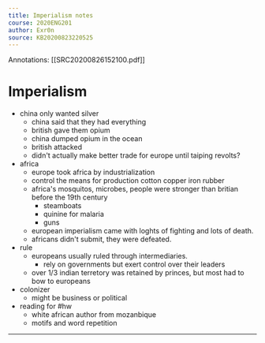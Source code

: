 ```yaml
---
title: Imperialism notes
course: 2020ENG201
author: Exr0n
source: KB20200823220525
---
```


Annotations:  [[SRC20200826152100.pdf]]

# Imperialism

- china only wanted silver
    - china said that they had everything
    - british gave them opium
    - china dumped opium in the ocean
    - british attacked
    - didn't actually make better trade for europe until taiping revolts?
- africa
    - europe took africa by industrialization
    - control the means for production cotton copper iron rubber
    - africa's mosquitos, microbes, people were stronger than britian before the 19th century
        - steamboats
        - quinine for malaria
        - guns
    - european imperialism came with loghts of fighting and lots of death.
    - africans didn't submit, they were defeated.
- rule
    - europeans usually ruled through intermediaries.
        - rely on governments but exert control over their leaders
    - over 1/3 indian terretory was retained by princes, but most had to bow to europeans
- colonizer
    - might be business or political
- reading for #hw
    - white african author from mozanbique 
    - motifs and word repetition

---